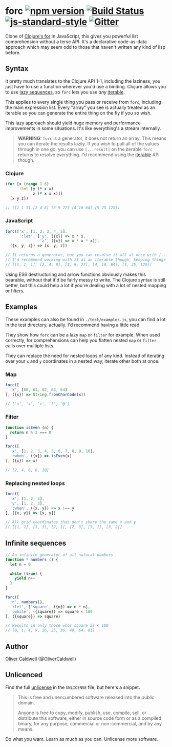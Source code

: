 # forc [![npm version](https://badge.fury.io/js/forc.svg)](http://badge.fury.io/js/forc) [![Build Status](https://travis-ci.org/Olical/forc.svg?branch=master)](https://travis-ci.org/Olical/forc) [![js-standard-style](https://img.shields.io/badge/code%20style-standard-brightgreen.svg?style=flat)](https://github.com/feross/standard) [![Gitter](https://badges.gitter.im/Olical/forc.svg)](https://gitter.im/Olical/forc?utm_source=badge&utm_medium=badge&utm_campaign=pr-badge)

Clone of [Clojure's for][clj-for] in JavaScript, this gives you powerful list comprehension without a terse API. It's a declarative code-as-data approach which may seem odd to those that haven't written any kind of lisp before.

## Syntax

It pretty much translates to the Clojure API 1-1, including the laziness, you just have to use a function wherever you'd use a binding. Clojure allows you to use [lazy sequences][lazyseq], so `forc` lets you use *any* [iterable][].

This applies to every single thing you pass or receive from `forc`, including the main expression list. Every "array" you see is actually treated as an iterable so you can generate the entire thing on the fly if you so wish.

This lazy approach should yield huge memory and performance improvements in some situations. It's like everything's a stream internally.

> **WARNING:** `forc` is a generator, it does not return an array. This means you can iterate the results lazily. If you wish to pull all of the values through in one go, you can use `[...result]` on the iterable `forc` returns to resolve everything. I'd recommend using the [iterable][] API though.

### Clojure

```clojure
(for [x (range 1 6)
      :let [y (* x x)
            z (* x x x)]]
  [x y z])

;; ([1 1 1] [2 4 8] [3 9 27] [4 16 64] [5 25 125])
```

### JavaScript

```javascript
forc(['x', [1, 2, 3, 4, 5],
      ':let', ['y', ({x}) => x * x,
               'z', ({x}) => x * x * x]],
  ({x, y, z}) => [x, y, z])

// It returns a generator, but you can resolve it all at once with [...result]
// I'd recommend working with it as an iterable though, keeping things lazy is a good idea.
// [[1, 1, 1], [2, 4, 8], [3, 9, 27], [4, 16, 64], [5, 25, 125]]
```

Using ES6 destructuring and arrow functions obviously makes this bearable, without that it'd be fairly messy to write. The Clojure syntax is still better, but this could help a lot if you're dealing with a lot of nested mapping or filters.

## Examples

These examples can also be found in `./test/examples.js`, you can find a lot in the test directory, actually. I'd recommend having a little read.

They show how `forc` can be a lazy `map` or `filter` for example. When used correctly, for comprehensions can help you flatten nested `map` or `filter` calls over multiple lists.

They can replace the need for nested loops of any kind. Instead of iterating over your `x` and `y` coordinates in a nested way, iterate other both at once.

### Map

```javascript
forc([
  'x', [60, 61, 62, 63, 64]
], ({x}) => String.fromCharCode(x))

// ['<', '=', '>', '?', '@']
```

### Filter

```javascript
function isEven (n) {
  return n % 2 === 0
}

forc([
  'x', [1, 2, 3, 4, 5, 6, 7, 8, 9, 10],
  ':when', ({x}) => isEven(x)
], ({x}) => x)

// [2, 4, 6, 8, 10]
```

### Replacing nested loops

```javascript
forc([
  'x', [1, 2, 3],
  'y', [1, 2, 3],
  ':when', ({x, y}) => x !== y
], ({x, y}) => [x, y])

// All grid coordinates that don't share the same x and y
// [[1, 2], [1, 3], [2, 1], [2, 3], [3, 1], [3, 2]]
```

## Infinite sequences

```javascript
// An infinite generator of all natural numbers
function * numbers () {
  let n = 0

  while (true) {
    yield n++
  }
}

forc([
  'n', numbers(),
  ':let', ['square', ({n}) => n * n],
  ':while', ({square}) => square < 100
], ({square}) => square)

// Results in only those whos square is < 100
// [0, 1, 4, 9, 16, 25, 36, 49, 64, 81]
```

## Author

[Oliver Caldwell][author-site] ([@OliverCaldwell][author-twitter])

## Unlicenced

Find the full [unlicense][] in the `UNLICENSE` file, but here's a snippet.

>This is free and unencumbered software released into the public domain.
>
>Anyone is free to copy, modify, publish, use, compile, sell, or distribute this software, either in source code form or as a compiled binary, for any purpose, commercial or non-commercial, and by any means.

Do what you want. Learn as much as you can. Unlicense more software.

[unlicense]: http://unlicense.org/
[author-site]: http://oli.me.uk/
[author-twitter]: https://twitter.com/OliverCaldwell
[clj-for]: https://clojuredocs.org/clojure.core/for
[iterable]: https://developer.mozilla.org/en/docs/Web/JavaScript/Reference/Iteration_protocols
[lazyseq]: http://clojure.org/reference/sequences
